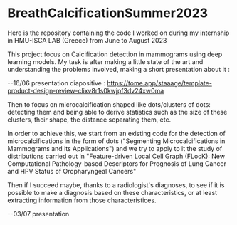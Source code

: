 # BreathCalcificationSummer2023
Here is the repository containing the code I worked on during my internship in HMU-ISCA LAB (Greece) from June to August 2023

This project focus on Calcification detection in mammograms using deep learning models. My task is after making a little state of the art and understanding the problems involved, making a short presentation about it :

--16/06 presentation diapositive : https://tome.app/staaage/template-product-design-review-clixv8r1s0kwjpf3dv24xw0ma

Then to focus on microcalcification shaped like dots/clusters of dots: detecting them and being able to derive statistics such as the size of these clusters, their shape, the distance separating them, etc. 

In order to achieve this, we start from an existing code for the detection of microcalcifications in the form of dots ("Segmenting Microcalcifications in Mammograms and its Applications") and we try to apply to it the study of distributions carried out in "Feature-driven Local Cell Graph (FLocK): New Computational Pathology-based Descriptors for Prognosis of Lung Cancer and HPV Status of Oropharyngeal Cancers"

Then if I succeed maybe, thanks to a radiologist's diagnoses, to see if it is possible to make a diagnosis based on these characteristics, or at least extracting information from those characteristices.

--03/07 presentation
